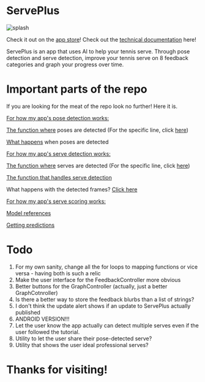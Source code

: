 # ServePlus

![splash](https://tennisevolution.com/wp-content/uploads/2020/04/Toss-on-the-slice-serve-scaled.jpg)

Check it out on the [app store](https://apps.apple.com/us/app/serveplus/id1578581406)!
Check out the [technical documentation](https://drive.google.com/file/d/14JGiOjxp19xZ0cLAyLddBhJQ5qOOyBoE/view?usp=sharing) here!

ServePlus is an app that uses AI to help your tennis serve. Through pose detection and serve detection, improve your tennis serve on 8 feedback categories and graph your progress over time.

# Important parts of the repo

If you are looking for the meat of the repo look no further! Here it is.

<ins>For how my app's pose detection works:</ins>

[The function where](https://github.com/VAK1/ServePlus/blob/627ab82b50b2d1d8255bc9f09bab9a877348baa8/ServePlusDraft/Controllers/ServeAnalysisViewController.swift#L472) poses are detected (For the specific line, click [here](https://github.com/VAK1/ServePlus/blob/627ab82b50b2d1d8255bc9f09bab9a877348baa8/ServePlusDraft/Controllers/ServeAnalysisViewController.swift#L590))

[What happens](https://github.com/VAK1/ServePlus/blob/627ab82b50b2d1d8255bc9f09bab9a877348baa8/ServePlusDraft/Controllers/ServeAnalysisViewController.swift#L233) when poses are detected

<ins>For how my app's serve detection works:</ins>

[The function where](https://github.com/VAK1/ServePlus/blob/627ab82b50b2d1d8255bc9f09bab9a877348baa8/ServePlusDraft/Controllers/ServeAnalysisViewController.swift#L472) serves are detected (For the specific line, click [here](https://github.com/VAK1/ServePlus/blob/627ab82b50b2d1d8255bc9f09bab9a877348baa8/ServePlusDraft/Controllers/ServeAnalysisViewController.swift#L662))

[The function that handles serve detection](https://github.com/VAK1/ServePlus/blob/627ab82b50b2d1d8255bc9f09bab9a877348baa8/ServePlusDraft/Functions%20%2B%20Assets/Common.swift#L538)

What happens with the detected frames? [Click here](https://github.com/VAK1/ServePlus/blob/a455dc54b68e3c9763232a243493a047d77efa2b/ServePlusDraft/Controllers/ServeAnalysisViewController.swift#L670-L898)

<ins>For how my app's serve scoring works:</ins>

[Model references](https://github.com/VAK1/ServePlus/blob/a455dc54b68e3c9763232a243493a047d77efa2b/ServePlusDraft/Controllers/ServeAnalysisViewController.swift#L94-L101)

[Getting predictions](https://github.com/VAK1/ServePlus/blob/a455dc54b68e3c9763232a243493a047d77efa2b/ServePlusDraft/Controllers/ServeAnalysisViewController.swift#L907-L944)

# Todo

<ol>
  <li>For my own sanity, change all the for loops to mapping functions or vice versa - having both is such a relic</li>
  <li>Make the user interface for the FeedbackController more obvious</li>
  <li>Better buttons for the GraphController (actually, just a better GraphCotnroller) </li>
  <li>Is there a better way to store the feedback blurbs than a list of strings?</li>
  <li>I don't think the update alert shows if an update to ServePlus actually published </li>
  <li>ANDROID VERSION!!!</li>
  <li>Let the user know the app actually can detect multiple serves even if the user followed the tutorial.</li>
  <li>Utility to let the user share their pose-detected serve?</li>
  <li>Utility that shows the user ideal professional serves?</li>
</ol>

# Thanks for visiting!
